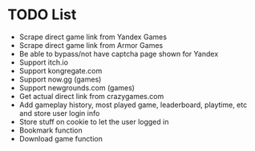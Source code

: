 # TODO List
- Scrape direct game link from Yandex Games
- Scrape direct game link from Armor Games
- Be able to bypass/not have captcha page shown for Yandex
- Support itch.io
- Support kongregate.com
- Support now.gg (games)
- Support newgrounds.com (games)
- Get actual direct link from crazygames.com
- Add gameplay history, most played game, leaderboard, playtime, etc and store user login info
- Store stuff on cookie to let the user logged in
- Bookmark function
- Download game function